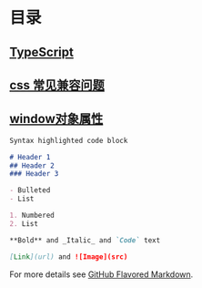 # 目录

## [TypeScript](./components/typeScript/index.md) 

## [css 常见兼容问题](./components/basecss/css常见兼容.md)

## [window对象属性](./components/basejs/window.md)

<!-- ## [浏览器工作原理](./components/browser/index.md) -->


```markdown
Syntax highlighted code block

# Header 1
## Header 2
### Header 3

- Bulleted
- List

1. Numbered
2. List

**Bold** and _Italic_ and `Code` text

[Link](url) and ![Image](src)
```

For more details see [GitHub Flavored Markdown](https://guides.github.com/features/mastering-markdown/).

